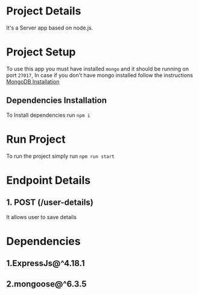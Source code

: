 # Project Details
It's a Server app based on node.js.

# Project Setup
To use this app you must have installed `mongo` and it should be running on port `27017`,
In case if you don't  have mongo installed follow the instructions [MongoDB Installation](https://www.mongodb.com/docs/manual/installation/)

## Dependencies Installation
To Install dependencies run `npm i`

# Run Project
To run the project simply run `npm run start`


# Endpoint Details
## 1. POST (/user-details)
It allows user to save details

# Dependencies
## 1.ExpressJs@^4.18.1
## 2.mongoose@^6.3.5
